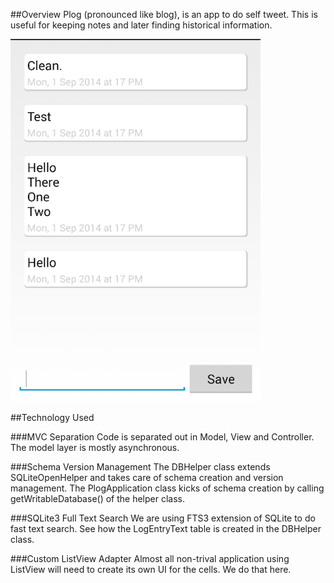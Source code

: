 ##Overview
Plog (pronounced like blog), is an app to do self tweet. This is useful for
keeping notes and later finding historical information.

![Screenshot](docs/screen1.png)

##Technology Used

###MVC Separation
Code is separated out in Model, View and Controller. The model layer
is mostly asynchronous.

###Schema Version Management
The DBHelper class extends SQLiteOpenHelper and takes care of
schema creation and version management. The PlogApplication class
kicks of schema creation by calling getWritableDatabase() of the helper class.

###SQLite3 Full Text Search
We are using FTS3 extension of SQLite to do fast text search. See
how the LogEntryText table is created in the DBHelper class.

###Custom ListView Adapter
Almost all non-trival application using ListView will need to create its
own UI for the cells. We do that here.
